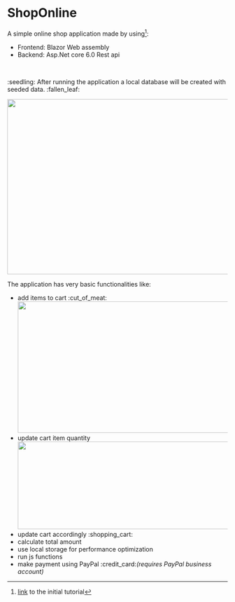 # ShopOnline
A simple online shop application made by using[^1]:
<ul>
  <li>Frontend: Blazor Web assembly</li>
  <li>Backend: Asp.Net core 6.0 Rest api</li>
</ul>
<br/>
<p>:seedling: After running the application a local database will be created with seeded data. :fallen_leaf:</p>
<img style="width:800px;height:400px" src="https://user-images.githubusercontent.com/25085025/172633365-32082f89-0e87-4f2d-b6a0-09c6cf1d06cb.png"/>

The application has very basic functionalities like:
<ul>
  <li>add items to cart :cut_of_meat: <br/> <img style="width:600px;height:300px" src="https://user-images.githubusercontent.com/25085025/172633367-abc24e8d-3861-4698-9de2-d1c2a1a00317.png"/></li>
  <li>update cart item quantity <img style="width:800px;height:200px" src="https://user-images.githubusercontent.com/25085025/172633356-ee01b621-b5cc-4267-86cb-68bd5fc4e28d.png"/></li>
  <li>update cart accordingly :shopping_cart:</li>
  <li>calculate total amount</li>
  <li>use local storage for performance optimization</li>
  <li>run js functions</li>
  <li>make payment using PayPal :credit_card:<i>(requires PayPal business account)</i></li>
</ul>

[^1]: <a href="https://www.youtube.com/watch?v=sHuuo9L3e5c">link</a> to the initial tutorial
